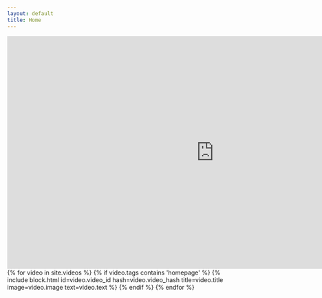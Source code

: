 ```yaml
---
layout: default
title: Home
---
```


<iframe 
    src="https://player.vimeo.com/video/699728566?h=a6862acbe1&&autoplay=1&color=000000&title=0&byline=0&portrait=0&progress_bar=0" 
    width="960" 
    height="540" 
    frameborder="0" 
    allow="autoplay; fullscreen; picture-in-picture" 
    allowfullscreen 
    class="main-video">
</iframe>

<div class="gallery">
    {% for video in site.videos %}
        {% if video.tags contains 'homepage' %}
            {% include block.html id=video.video_id hash=video.video_hash title=video.title image=video.image text=video.text %}
        {% endif %}
    {% endfor %}
</div>
